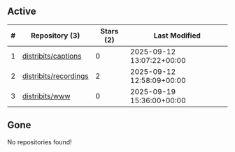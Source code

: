 ## Active
| # | Repository (3) | Stars (2) | Last Modified |
| --- | --- | --- | --- |
| 1 | [distribits/captions](https://hub.datalad.org/distribits/captions) | 0 | 2025-09-12 13:07:22+00:00 |
| 2 | [distribits/recordings](https://hub.datalad.org/distribits/recordings) | 2 | 2025-09-12 12:58:09+00:00 |
| 3 | [distribits/www](https://hub.datalad.org/distribits/www) | 0 | 2025-09-19 15:36:00+00:00 |

## Gone
No repositories found!
